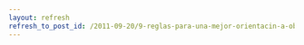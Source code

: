 ```yaml
---
layout: refresh
refresh_to_post_id: /2011-09-20/9-reglas-para-una-mejor-orientacin-a-objetos
---
```

